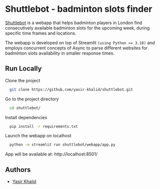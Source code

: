 
# Shuttlebot - badminton slots finder

[Shuttlebot](https://shuttle-bot.onrender.com/) is a webapp that helps badminton players in London find consecutively available badminton slots for the upcoming week, during specific time frames and locations.

The webapp is developed on top of Streamlit `(using Python >= 3.10)` and employs concurrent concepts of Async to parse different websites for badminton slots availability in smaller response times. 
## Run Locally

Clone the project

```bash
  git clone https://github.com/yasir-khalid/shuttlebot.git
```

Go to the project directory

```bash
  cd shuttlebot/
```

Install dependencies

```bash
  pip install -r requirements.txt
```

Launch the webapp on localhost

```bash
  python -m streamlit run shuttlebot/webapp/app.py
```
App will be available at: http://localhost:8501/


## Authors

- [Yasir Khalid](https://www.linkedin.com/in/yasir-khalid)

